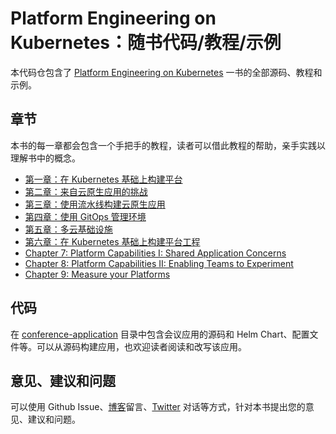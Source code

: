 # Platform Engineering on Kubernetes：随书代码/教程/示例

本代码仓包含了 [Platform Engineering on Kubernetes](https://www.salaboy.com/book/) 一书的全部源码、教程和示例。

## 章节

本书的每一章都会包含一个手把手的教程，读者可以借此教程的帮助，亲手实践以理解书中的概念。

- [第一章：在 Kubernetes 基础上构建平台](chapter-1/README-zh.md)
- [第二章：来自云原生应用的挑战](chapter-2/README-zh.md)
- [第三章：使用流水线构建云原生应用](chapter-3/README-zh.md)
- [第四章：使用 GitOps 管理环境](chapter-4/README.zh.md)
- [第五章：多云基础设施](chapter-5/README-zh.md)
- [第六章：在 Kubernetes 基础上构建平台工程](chapter-6/README-zh.md)
- [Chapter 7: Platform Capabilities I: Shared Application Concerns](chapter-7/README.zh.md)
- [Chapter 8: Platform Capabilities II: Enabling Teams to Experiment](chapter-8/README.md)
- [Chapter 9: Measure your Platforms](chapter-9/README.md)

## 代码

在 [conference-application](conference-application/README.md) 目录中包含会议应用的源码和 Helm Chart、配置文件等。可以从源码构建应用，也欢迎读者阅读和改写该应用。

## 意见、建议和问题

可以使用 Github Issue、[博客](https://www.salaboy.com)留言、[Twitter](https://twitter.com/salaboy) 对话等方式，针对本书提出您的意见、建议和问题。
